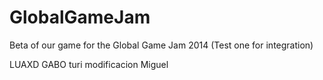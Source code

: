 GlobalGameJam
=============

Beta of our game for the Global Game Jam 2014 (Test one for integration)

LUAXD
GABO
turi
modificacion Miguel